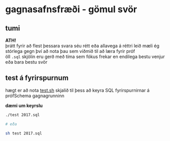 # gagnasafnsfræði - gömul svör
## tumi
**ATH!**  
þrátt fyrir að flest þessara svara séu rétt eða allavega á réttri leið mæli ég stórlega gegn því að nota þau sem viðmið til að læra fyrir próf  
öll `.sql` skjölin eru gerð með tíma sem fókus frekar en endilega bestu venjur eða bara bestu svör

## test á fyrirspurnum
hægt er að nota [test.sh](test) skjalið til þess að keyra SQL fyrirspurnirnar á prófSchema gagnagrunninn

**dæmi um keyrslu**
```bash
./test 2017.sql

# eða

sh test 2017.sql
```